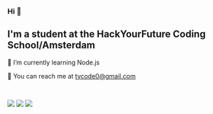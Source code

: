 

### Hi 👋


## I'm a student at the HackYourFuture Coding School/Amsterdam


&#128313;   I’m currently learning Node.js

&#128313;   You can reach me at tycode0@gmail.com

 &nbsp;
 &nbsp;
 &nbsp;

![](https://img.shields.io/badge/Code-HTML-informational?style=flat-square&logo=html5&logoColor=white&color=blue)
![](https://img.shields.io/badge/Code-CSS-informational?style=flat-square&logo=css3&logoColor=white&color=blue)
![](https://img.shields.io/badge/Code-JavaScript-informational?style=flat-square&logo=javascript&logoColor=white&color=blue)


<!--
- 👯 I’m looking to collaborate on ...
- 🤔 I’m looking for help with ...
- 💬 Ask me about ...
- 📫 How to reach me: ...
- 😄 Pronouns: ...
- ⚡ Fun fact: ...
color=2bbc8a
!-->
